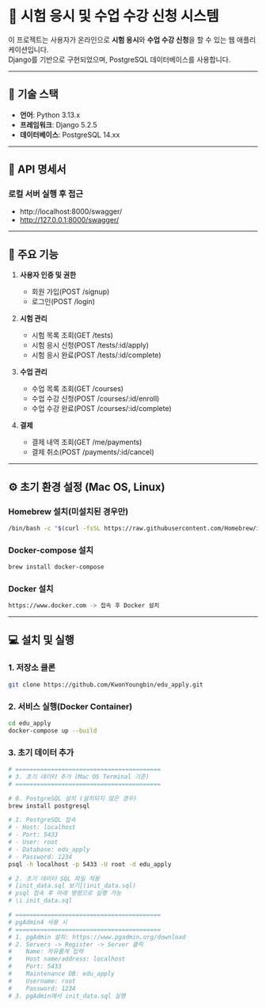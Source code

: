 # 📝 시험 응시 및 수업 수강 신청 시스템

이 프로젝트는 사용자가 온라인으로 **시험 응시**와 **수업 수강 신청**을 할 수 있는 웹 애플리케이션입니다.  
Django를 기반으로 구현되었으며, PostgreSQL 데이터베이스를 사용합니다.

---

## 📌 기술 스택

- **언어**: Python 3.13.x
- **프레임워크**: Django 5.2.5
- **데이터베이스**: PostgreSQL 14.xx

---

## 📑 API 명세서
### 로컬 서버 실행 후 접근
- http://localhost:8000/swagger/
- http://127.0.0.1:8000/swagger/

---

## 🚀 주요 기능

1. **사용자 인증 및 권한**
   - 회원 가입(POST /signup)
   - 로그인(POST /login)
   
2. **시험 관리**
   - 시험 목록 조회(GET /tests)
   - 시험 응시 신청(POST /tests/:id/apply)
   - 시험 응시 완료(POST /tests/:id/complete)

3. **수업 관리**
   - 수업 목록 조회(GET /courses)
   - 수업 수강 신청(POST /courses/:id/enroll)
   - 수업 수강 완료(POST /courses/:id/complete)

4. **결제**
   - 결제 내역 조회(GET /me/payments)
   - 결제 취소(POST /payments/:id/cancel)
   

---

## ⚙️ 초기 환경 설정 (Mac OS, Linux)

### Homebrew 설치(미설치된 경우만)
```bash
/bin/bash -c "$(curl -fsSL https://raw.githubusercontent.com/Homebrew/install/HEAD/install.sh)"
```

### Docker-compose 설치
```bash
brew install docker-compose
```

### Docker 설치
```bash
https://www.docker.com -> 접속 후 Docker 설치
```

---

## 💻 설치 및 실행

### 1. 저장소 클론
```bash
git clone https://github.com/KwonYoungbin/edu_apply.git
```

### 2. 서비스 실행(Docker Container)
```bash
cd edu_apply
docker-compose up --build
```

### 3. 초기 데이터 추가
```bash
# =========================================
# 3. 초기 데이터 추가 (Mac OS Terminal 기준)
# =========================================

# 0. PostgreSQL 설치 (설치되지 않은 경우)
brew install postgresql

# 1. PostgreSQL 접속
# - Host: localhost
# - Port: 5433
# - User: root
# - Database: edu_apply
# - Password: 1234
psql -h localhost -p 5433 -U root -d edu_apply

# 2. 초기 데이터 SQL 파일 적용
# [init_data.sql 보기](init_data.sql)
# psql 접속 후 아래 명령으로 실행 가능
# \i init_data.sql

# =========================================
# pgAdmin4 사용 시
# =========================================
# 1. pgAdmin 설치: https://www.pgadmin.org/download
# 2. Servers -> Register -> Server 클릭
#    Name: 자유롭게 입력
#    Host name/address: localhost
#    Port: 5433
#    Maintenance DB: edu_apply
#    Username: root
#    Password: 1234
# 3. pgAdmin에서 init_data.sql 실행
```